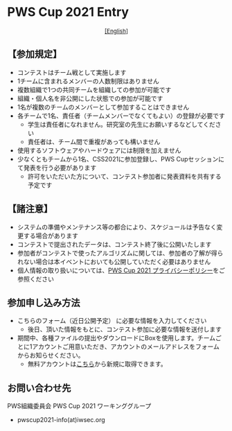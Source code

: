 # PWS Cup 2021 Entry

<div style="text-align: center;">
 <font size="2">
  <a href="./entry_e.html">[English]</a>
 </font>
</div>

## 【参加規定】

- コンテストはチーム戦として実施します
- 1チームに含まれるメンバーの人数制限はありません
- 複数組織で1つの共同チームを組織しての参加が可能です
- 組織・個人名を非公開にした状態での参加が可能です
- 1名が複数のチームのメンバーとして参加することはできません
- 各チームで1名、責任者（チームメンバーでなくてもよい）の登録が必要です
    - 学生は責任者になれません。研究室の先生にお願いするなどしてください
    - 責任者は、チーム間で重複があっても構いません
- 使用するソフトウェアやハードウェアには制限を加えません
- 少なくともチームから1名、CSS2021に参加登録し、PWS Cupセッションにて発表を行う必要があります
    - 許可をいただいた方について、コンテスト参加者に発表資料を共有する予定です 

## 【諸注意】
- システムの準備やメンテナンス等の都合により、スケジュールは予告なく変更する場合があります
- コンテストで提出されたデータは、コンテスト終了後に公開いたします
- 参加者がコンテストで使ったアルゴリズムに関しては、参加者の了解が得られない場合は本イベントにおいても公開していただく必要はありません 
- 個人情報の取り扱いについては、[PWS Cup 2021 プライバシーポリシー](./privacy_policy.html)をご参照ください


## 参加申し込み方法
- こちらのフォーム（近日公開予定） に必要な情報を入力してください
    - 後日、頂いた情報をもとに、コンテスト参加に必要な情報を送付します
- 期間中、各種ファイルの提出やダウンロードにBoxを使用します。チームごとに1アカウントご用意いただき、アカウントのメールアドレスをフォームからお知らせください。
    - 無料アカウントは[こちら](https://account.box.com/signup/personal)から新規に取得できます。

## お問い合わせ先
PWS組織委員会 PWS Cup 2021 ワーキンググループ

  - pwscup2021-info(at)iwsec.org

